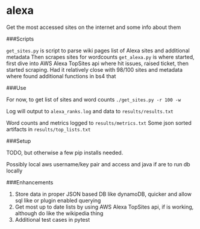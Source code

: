# alexa
Get the most accessed sites on the internet and some info about them

###Scripts

`get_sites.py`
is script to parse wiki pages list of Alexa sites and additional metadata
Then scrapes sites for wordcounts
`get_alexa.py`
is where started, first dive into AWS Alexa TopSites api where hit issues, raised ticket, then started scraping. Had it relatively close with 98/100 sites and metadata where found additional functions in bs4 that 

###Use

For now, to get list of sites and word counts
`./get_sites.py -r 100 -w`

Log will output to `alexa_ranks.log` and data to `results/results.txt` 

Word counts and metrics logged to `results/metrics.txt`
Some json sorted artifacts in `results/top_lists.txt`

###Setup

TODO, but otherwise a few pip installs needed.

Possibly local aws username/key pair and access and java if are to run db locally

###Enhancements

1. Store data in proper JSON based DB like dynamoDB, quicker and allow sql like or plugin enabled querying
2. Get most up to date lists by using AWS Alexa TopSites api, if is working, although do like the wikipedia thing
4. Additional test cases in pytest